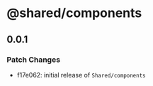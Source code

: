 # @shared/components

## 0.0.1

### Patch Changes

- f17e062: initial release of `Shared/components`

